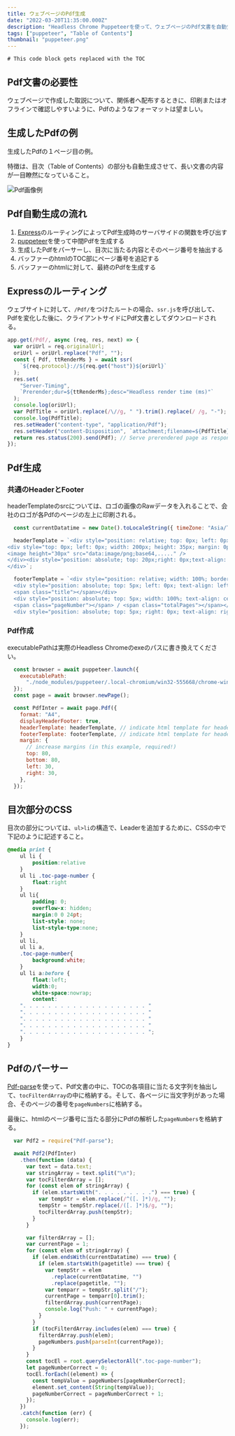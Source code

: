 ```yaml
---
title: ウェブページのPdf生成
date: "2022-03-20T11:35:00.000Z"
description: "Headless Chrome Puppeteerを使って、ウェブページのPdf文書を自動生成する"
tags: ["puppeteer", "Table of Contents"]
thumbnail: "puppeteer.png"
---
```


```toc
# This code block gets replaced with the TOC
```

## Pdf文書の必要性

ウェブページで作成した取説について、関係者へ配布するときに、印刷またはオフラインで確認しやすいように、Pdfのようなフォーマットは望ましい。

## 生成したPdfの例

生成したPdfの１ページ目の例。

特徴は、目次（Table of Contents）の部分も自動生成させて、長い文書の内容が一目瞭然になっていること。

![Pdf画像例](pdfsample.png)

## Pdf自動生成の流れ

1. [Express](https://expressjs.com/ja/)のルーティングによってPdf生成時のサーバサイドの関数を呼び出す
1. [puppeteer](https://github.com/puppeteer/puppeteer)を使って中間Pdfを生成する
1. 生成したPdfをパーサーし、目次に当たる内容とそのページ番号を抽出する
1. バッファーのhtmlのTOC部にページ番号を追記する
1. バッファーのhtmlに対して、最終のPdfを生成する

## Expressのルーティング

ウェブサイトに対して、`/Pdf/`をつけたルートの場合、`ssr.js`を呼び出して、Pdfを変化した後に、クライアントサイドにPdf文書としてダウンロードされる。

```javascript:title=server.js {numberLines: 12}
app.get(/Pdf/, async (req, res, next) => {
  var oriUrl = req.originalUrl;
  oriUrl = oriUrl.replace("Pdf", "");
  const { Pdf, ttRenderMs } = await ssr(
    `${req.protocol}://${req.get("host")}${oriUrl}`
  );
  res.set(
    "Server-Timing",
    `Prerender;dur=${ttRenderMs};desc="Headless render time (ms)"`
  );
  console.log(oriUrl);
  var PdfTitle = oriUrl.replace(/\//g, " ").trim().replace(/ /g, "-");
  console.log(PdfTitle);
  res.setHeader("content-type", "application/Pdf");
  res.setHeader("content-Disposition", `attachment;filename=${PdfTitle}.Pdf`);
  return res.status(200).send(Pdf); // Serve prerendered page as response.
});
```

## Pdf生成

### 共通のHeaderとFooter

headerTemplateのsrcについては、ロゴの画像のRawデータを入れることで、会社のロゴが各Pdfのページの左上に印刷される。

```javascript:title=ssr.js {numberLines: 16}
  const currentDatatime = new Date().toLocaleString({ timeZone: "Asia/Tokyo" });

  headerTemplate = `<div style="position: relative; top: 0px; left: 0px; width: 100%; border-bottom: 1px solid black; margin: -5px 30px 0px; padding: 0px 0px 1px; font-size: 9px; font-family: Meiryo, Arial, sans-serif;">
<div style="top: 0px; left: 0px; width: 200px; height: 35px; margin: 0px; padding: 0px">
<image height="30px" src="data:image/png;base64,....." />
</div><div style="position: absolute; top: 20px;right: 0px;text-align: right; margin: 0px; padding: 0px;">Copyright &copy;  CO.,LTD.</div>
</div>`;

  footerTemplate = `<div style="position: relative; width: 100%; border-top: 1px solid black; margin: 0px 30px 25px; padding: 1px, 0px, 0px; font-size: 9px; font-family: Meiryo, Arial, sans-serif;">
  <div style="position: absolute; top: 5px; left: 0px; text-align: left;">
  <span class="title"></span></div>
  <div style="position: absolute; top: 5px; width: 100%; text-align: center;">
  <span class="pageNumber"></span> / <span class="totalPages"></span></div>
  <div style="position: absolute; top: 5px; right: 0px; text-align: right;">${currentDatatime}</div></div>`;
```

### Pdf作成

executablePathは実際のHeadless Chromeのexeのパスに書き換えてください。

```javascript:title=ssr.js {numberLines: 81}
  const browser = await puppeteer.launch({
    executablePath:
      "./node_modules/puppeteer/.local-chromium/win32-555668/chrome-win32/chrome.exe",
  });
  const page = await browser.newPage();

  const PdfInter = await page.Pdf({
    format: "A4",
    displayHeaderFooter: true,
    headerTemplate: headerTemplate, // indicate html template for header
    footerTemplate: footerTemplate, // indicate html template for header
    margin: {
      // increase margins (in this example, required!)
      top: 80,
      bottom: 80,
      left: 30,
      right: 30,
    },
  });
```

## 目次部分のCSS

目次の部分については、`ul>li`の構造で、Leaderを追加するために、CSSの中で下記のように記述すること。

```css:title=print.css {numberLines: 1}
@media print {
    ul li {
        position:relative
    }
    ul li .toc-page-number {
        float:right
    }
    ul li{
        padding: 0;
        overflow-x: hidden;
        margin:0 0 24pt;
        list-style: none;
        list-style-type:none;
    }
    ul li,
    ul li a,
    .toc-page-number{
        background:white;
    }
    ul li a:before {
        float:left;
        width:0;
        white-space:nowrap;
        content:
    ". . . . . . . . . . . . . . . . . . . . "
    ". . . . . . . . . . . . . . . . . . . . "
    ". . . . . . . . . . . . . . . . . . . . "
    ". . . . . . . . . . . . . . . . . . . . "
    ". . . . . . . . . . . . . . . . . . . . ";
    }
}
```

## Pdfのパーサー

[Pdf-parse](https://www.npmjs.com/package/pdf-parse)を使って、Pdf文書の中に、TOCの各項目に当たる文字列を抽出して、`tocFilterdArray`の中に格納する。そして、各ページに当文字列があった場合、そのページの番号を`pageNumbers`に格納する。

最後に、htmlのページ番号に当たる部分にPdfの解析した`pageNumbers`を格納する。

```javascript:title=ssr.js {numberLines: 105}
  var Pdf2 = require("Pdf-parse");

  await Pdf2(PdfInter)
    .then(function (data) {
      var text = data.text;
      var stringArray = text.split("\n");
      var tocFilterdArray = [];
      for (const elem of stringArray) {
        if (elem.startsWith(". . . . . . . . .") === true) {
          var tempStr = elem.replace(/^([. ]*)/g, "");
          tempStr = tempStr.replace(/([. ]*)$/g, "");
          tocFilterdArray.push(tempStr);
        }
      }

      var filterdArray = [];
      var currentPage = 1;
      for (const elem of stringArray) {
        if (elem.endsWith(currentDatatime) === true) {
          if (elem.startsWith(pagetitle) === true) {
            var tempStr = elem
              .replace(currentDatatime, "")
              .replace(pagetitle, "");
            var temparr = tempStr.split("/");
            currentPage = temparr[0].trim();
            filterdArray.push(currentPage);
            console.log("Push: " + currentPage);
          }
        }
        if (tocFilterdArray.includes(elem) === true) {
          filterdArray.push(elem);
          pageNumbers.push(parseInt(currentPage));
        }
      }
      const tocEl = root.querySelectorAll(".toc-page-number");
      let pageNumberCorrect = 0;
      tocEl.forEach((element) => {
        const tempValue = pageNumbers[pageNumberCorrect];
        element.set_content(String(tempValue));
        pageNumberCorrect = pageNumberCorrect + 1;
      });
    })
    .catch(function (err) {
      console.log(err);
    });
```
